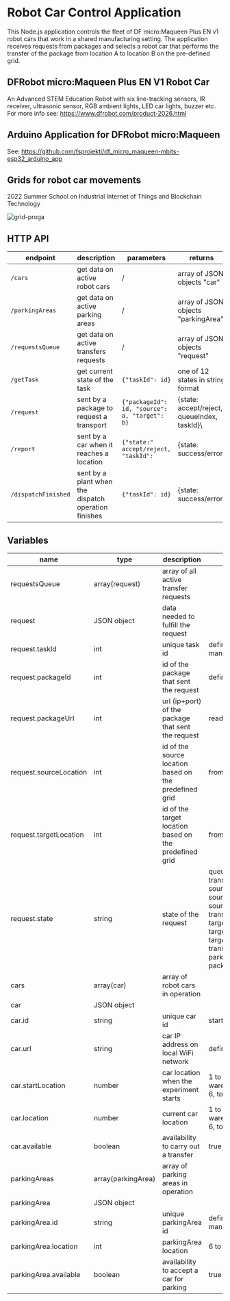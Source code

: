 # Robot Car Control Application

This Node.js application controls the fleet of DF micro:Maqueen Plus EN v1 robot cars that work in a shared manufacturing setting. The application receives requests from packages and selects a robot car that performs the transfer of the package from location A to location B on the pre-defined grid.

## DFRobot micro:Maqueen Plus EN V1 Robot Car
An Advanced STEM Education Robot with six line-tracking sensors, IR receiver, ultrasonic sensor, RGB ambient lights, LED car lights, buzzer etc.
For more info see: https://www.dfrobot.com/product-2026.html

## Arduino Application for DFRobot micro:Maqueen 
See: https://github.com/fsprojekti/df_micro_maqueen-mbits-esp32_arduino_app

## Grids for robot car movements

2022 Summer School on Industrial Internet of Things and Blockchain Technology

![grid-proga](https://user-images.githubusercontent.com/87708323/180164381-9a6275c4-19dd-467b-b9e0-7b063ee7a87f.png)

## HTTP API
|endpoint|description|parameters|returns|
|----|----|-----------|------|
|<code>/cars</code>|get data on active robot cars|/|array of JSON objects "car"|
|<code>/parkingAreas</code>|get data on active parking areas|/|array of JSON objects "parkingArea"|
|<code>/requestsQueue</code>|get data on active transfers requests|/|array of JSON objects "request"|
|<code>/getTask</code>|get current state of the task|<code>{"taskId": id}</code>|one of 12 states in string format|
|<code>/request</code>|sent by a package to request a transport|<code>{"packageId": id, "source": a, "target": b}</code>|{state: accept/reject, queueIndex, taskId}\
|<code>/report</code>|sent by a car when it reaches a location|<code>{"state:" accept/reject, "taskId": </code>|{state: success/error}|
|<code>/dispatchFinished</code>|sent by a plant when the dispatch operation finishes|<code>{"taskId": id}</code>|{state: success/error}|
## Variables

|name|type|description|value|
|----|----|-----------|-----|
|requestsQueue|array(request)|array of all active transfer requests||
|request|JSON object|data needed to fulfill the request||
|request.taskId|int|unique task id|defined by carriers management, starts from 0|
|request.packageId|int|id of the package that sent the request|defined by the package|
|request.packageUrl|int|url (ip+port) of the package that sent the request|read from the request|
|request.sourceLocation|int|id of the source location based on the predefined grid|from 1 to 7|
|request.targetLocation|int|id of the target location based on the predefined grid|from 1 to 7|
|request.state|string|state of the request|queue<br>transportToSourceLocation<br>sourceLocation<br>sourceDispatchPending<br>sourceDispatchFinished<br>transportToTargetLocation<br>targetLocation<br>targetDispatchPending<br>targetDispatchFinished<br>transferToParking<br>parking<br>packageResponsePending|
|cars|array(car)|array of robot cars in operation||
|car|JSON object||
|car.id|string|unique car id|starts from 0|
|car.url|string|car IP address on local WiFi network|defined in config.json file|
|car.startLocation|number|car location when the experiment starts|1 to 4: production areas, 5: warehouse (master plant), 6, to 9: parking areas|
|car.location|number|current car location|1 to 4: production areas, 5: warehouse (master plant), 6, to 9: parking areas|
|car.available|boolean|availability to carry out a transfer|true / false |
|parkingAreas|array(parkingArea)|array of parking areas in operation||
|parkingArea|JSON object||
|parkingArea.id|string|unique parkingArea id|defined by carriers management, starts from 0|
|parkingArea.location|int|parkingArea location|6 to 9|
|parkingArea.available|boolean|availability to accept a car for parking|true / false |
